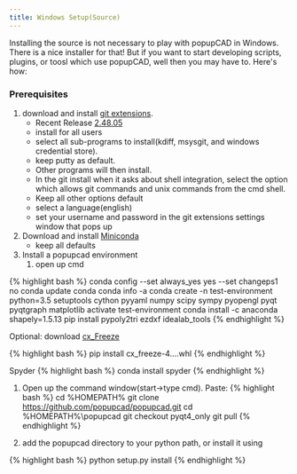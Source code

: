 ```yaml
---
title: Windows Setup(Source)
---
```


Installing the source is not necessary to play with popupCAD in Windows.  There is a nice installer for that!  But if you want to start developing scripts, plugins, or toosl which use popupCAD, well then you may have to.  Here's how:

### Prerequisites
1. download and install [git extensions](https://github.com/gitextensions/gitextensions/releases).
    * Recent Release [2.48.05](https://github.com/gitextensions/gitextensions/releases/download/v2.48.05/GitExtensions-2.48.05-SetupComplete.msi)
    * install for all users
    * select all sub-programs to install(kdiff, msysgit, and windows credential store).
    * keep putty as default.
    * Other programs will then install.
    * In the git install when it asks about shell integration, select the option which allows git commands and unix commands from the cmd shell.
    * Keep all other options default
    * select a language(english)
    * set your username and password in the git extensions settings window that pops up
1. Download and install [Miniconda](https://repo.continuum.io/miniconda/Miniconda3-latest-Windows-x86_64.exe)
    * keep all defaults
1. Install a popupcad environment
    1. open up cmd
    
{% highlight bash %}
conda config --set always_yes yes --set changeps1 no
conda update conda
conda info -a
conda create -n test-environment python=3.5 setuptools cython pyyaml numpy scipy sympy pyopengl pyqt pyqtgraph matplotlib
activate test-environment
conda install -c anaconda shapely=1.5.13
pip install pypoly2tri ezdxf idealab_tools
{% endhighlight %}

Optional:
download [cx_Freeze](http://www.lfd.uci.edu/~gohlke/pythonlibs/#cx_freeze)

{% highlight bash %}
pip install cx_freeze-4....whl
{% endhighlight %}

Spyder
{% highlight bash %}
conda install spyder
{% endhighlight %}

1. Open up the command window(start->type cmd).  Paste: 
{% highlight bash %}
cd %HOMEPATH%
git clone https://github.com/popupcad/popupcad.git
cd %HOMEPATH%\popupcad
git checkout pyqt4_only
git pull
{% endhighlight %}

1. add the popupcad directory to your python path, or install it using

{% highlight bash %}
python setup.py install
{% endhighlight %}

